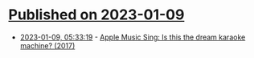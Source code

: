 # [Published on 2023-01-09](index.md)

* [2023-01-09, 05:33:19](https://news.ycombinator.com/item?id=34307146) - [Apple Music Sing: Is this the dream karaoke machine? (2017)](https://slate.com/culture/2023/01/karaoke-apple-music-sing-iphone-tv-youtube.html)
